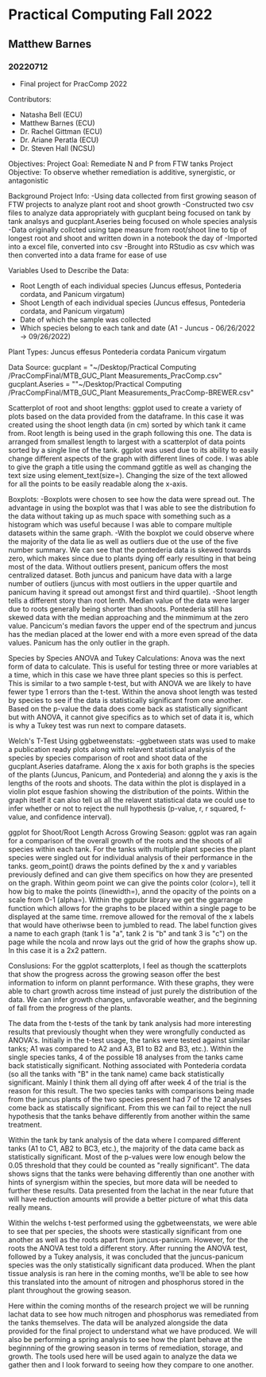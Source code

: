 # Practical Computing Fall 2022
## Matthew Barnes 
### 20220712

- Final project for PracComp 2022

Contributors: 
- Natasha Bell (ECU)
- Matthew Barnes (ECU)
- Dr. Rachel Gittman (ECU)
- Dr. Ariane Peratla (ECU)
- Dr. Steven Hall (NCSU)

Objectives: 
Project Goal: Remediate N and P from FTW tanks 
Project Objective: To observe whether remediation is additive, synergistic, or antagonistic 

Background Project Info: 
-Using data collected from first growing season of FTW projects to analyze plant root and shoot growth 
-Constructed two csv files to analyze data appropriately with gucplant being focused on tank by tank analsys and gucplant.Aseries being focused on whole species analysis
-Data originally collcted using tape measure from root/shoot line to tip of longest root and shoot and written down in a notebook the day of
-Imported into a excel file, converted into csv
-Brought into RStudio as csv which was then converted into a data frame for ease of use

Variables Used to Describe the Data: 
- Root Length of each individual species (Juncus effesus, Pontederia cordata, and Panicum virgatum)
- Shoot Length of each individual species (Juncus effesus, Pontederia cordata, and Panicum virgatum)
- Date of which the sample was collected
- Which species belong to each tank and date (A1 - Juncus - 06/26/2022 -> 09/26/2022)

Plant Types: 
Juncus effesus
Pontederia cordata
Panicum virgatum

Data Source: 
gucplant = "~/Desktop/Practical Computing /PracCompFinal/MTB_GUC_Plant Measurements_PracComp.csv"
gucplant.Aseries = ""~/Desktop/Practical Computing /PracCompFinal/MTB_GUC_Plant Measurements_PracComp-BREWER.csv"

Scatterplot of root and shoot lengths:
ggplot used to create a variety of plots based on the data provided from the dataframe. In this case it was created using the shoot length data (in cm) sorted by which tank it came from. Root length is being used in the graph following this one. The data is arranged from smallest length to largest with a scatterplot of data points sorted by a single line of the tank. ggplot was used due to its ability to easily change different aspects of the graph with different lines of code. I was able to give the graph a title using the command ggtitle as well as changing the text size using element_text(size=). Changing the size of the text allowed for all the points to be easily readable along the x-axis. 

Boxplots: 
-Boxplots were chosen to see how the data were spread out. The advantage in using the boxplot was that I was able to see the distribution fo the data without taking up as much space with something such as a histogram which was useful because I was able to compare multiple datasets within the same graph. -With the boxplot we could observe where the majority of the data lie as well as outliers due ot the use of the five number summary. 
We can see that the pontederia data is skewed towards zero, which makes since due to plants dying off early resulting in that being most of the data. Without outliers present, panicum offers the most centralized dataset. Both juncus and panicum have data with a large number of outliers (juncus with most outliers in the upper quartile and panicum having it spread out amongst first and third quartile). 
-Shoot length tells a different story than root lenth. Median value of the data were larger due to roots generally being shorter than shoots. Pontederia still has skewed data with the median approaching and the minmimum at the zero value. Pancicum's median favors the upper end of the spectrum and juncus has the median placed at the lower end with a more even spread of the data values. Panicum has the only outlier in the graph. 

Species by Species ANOVA and Tukey Calculations:
Anova was the next form of data to calculate. This is useful for testing three or more variables at a time, which in this case we have three plant species so this is perfect. This is similar to a two sample t-test, but with ANOVA we are likely to have fewer type 1 errors than the t-test. Within the anova shoot length was tested by species to see if the data is statistically significant from one another. Based on the p-value the data does come back as statistically significant but with ANOVA, it cannot give specifics as to which set of data it is, which is why a Tukey test was run next to compare datasets. 

Welch's T-Test Using ggbetweenstats:
-ggbetween stats was used to make a publication ready plots along with relavent statistical analysis of the species by species comparison of root and shoot data of the gucplant.Aseries dataframe. Along the x axis for both graphs is the species of the plants (Juncus, Panicum, and Pontederia) and alonng the y axis is the lengths of the roots and shoots. The data within the plot is displayed in a violin plot esque fashion showing the distribution of the points. Within the graph itself it can also tell us all the relavent statistical data we could use to infer whether or not to reject the null hypothesis (p-value, r, r squared, f-value, and confidence interval). 

ggplot for Shoot/Root Length Across Growing Season: 
ggplot was ran again for a comparison of the overall growth of the roots and the shoots of all species within each tank. For the tanks with multiple plant species the plant species were singled out for individual analysis of their performance in the tanks. geom_point() draws the points defined by the x and y variables previously defined and can give them specifics on how they are presented on the graph. Within geom point we can give the points color (color=), tell it how big to make the points (linewidth=), annd the opacity of the points on a scale from 0-1 (alpha=). Within the ggpubr library we get the ggarrange function which allows for the graphs to be placed within a single page to be displayed at the same time. rremove allowed for the removal of the x labels that would have otheriwse been to jumbled to read. The label function gives a name to each graph (tank 1 is "a", tank 2 is "b" and tank 3 is "c") on the page while the ncola and nrow lays out the grid of how the graphs show up. In this case it is a 2x2 pattern. 


Conslusions: 
For the ggplot scatterplots, I feel as though the scatterplots that show the progress across the growing season offer the best information to inform on plannt performance. With these graphs, they were able to chart growth across time instead of just purely the distribution of the data. We can infer growth changes, unfavorable weather, and the beginning of fall from the progress of the plants. 

The data from the t-tests of the tank by tank analysis had more interesting results that previously thought when they were wrongfully conducted as ANOVA's. Initially in the t-test usage, the tanks were tested against similar tanks; A1 was compared to A2 and A3, B1 to B2 and B3, etc.). Within the single species tanks, 4 of the possible 18 analyses from the tanks came back statistically significant. Nothing associated with Pontederia cordata (so all the tanks with "B" in the tank name) came back statistically significant. Mainly I think them all dying off after week 4 of the trial is the reason for this result. The two species tanks with comparisons being made from the juncus plants of the two species present had 7 of the 12 analyses come back as statiscally significant. From this we can fail to reject the null hypothesis that the tanks behave differently from another within the same treatment. 

Within the tank by tank analysis of the data where I compared different tanks (A1 to C1, AB2 to BC3, etc.), the majority of the data came back as statistically significant. Most of the p-values were low enough below the 0.05 threshold that they could be counted as "really significant". The data shows signs that the tanks were behaving differently than one another with hints of synergism within the species, but more data will be needed to further these results. Data presented from the lachat in the near future that will have reduction amounts will provide a better picture of what this data really means. 

Within the welchs t-test performed using the ggbetweenstats, we were able to see that per species, the shoots were stastically significant from one another as well as the roots apart from juncus-panicum. However, for the roots the ANOVA test told a different story. After running the ANOVA test, followed by a Tukey analysis, it was concluded that the juncus-panicum species was the only statistically significant data produced. When the plant tissue analysis is ran here in the coming months, we'll be able to see how this translated into the amount of nitrogen and phosphorus stored in the plant throughout the growing season. 

Here within the coming months of the research project we will be running lachat data to see how much nitrogen and phosphorus was remediated from the tanks themselves. The data will be analyzed alongside the data provided for the final project to understand what we have produced. We will also be performing a spring analysis to see how the plant behave at the beginnning of the growing season in terms of remediation, storage, and growth. The tools used here will be used again to analyze the data we gather then and I look forward to seeing how they compare to one another. 
